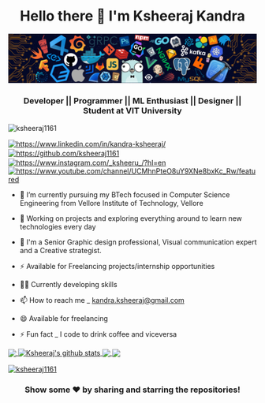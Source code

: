 <h1 align="center">Hello there 👋 I'm Ksheeraj Kandra </h1>

![](https://github.com/ksheeraj1161/ksheeraj1161/blob/main/header_.png)

<h3 align="center">Developer || Programmer || ML Enthusiast || Designer || Student at VIT University</h3>

<p align="left"> <img src="https://komarev.com/ghpvc/?username=ksheeraj1161&label=Profile%20views&color=0e75b6&style=flat" alt="ksheeraj1161" /> </p>

<p align="left">
<a href="https://www.linkedin.com/in/kandra-ksheeraj/" target="blank"><img align="center" src="https://cdn.jsdelivr.net/npm/simple-icons@3.0.1/icons/linkedin.svg" alt="https://www.linkedin.com/in/kandra-ksheeraj/" height="30" width="40" /></a>
<a href="https://github.com/ksheeraj1161" target="blank"><img align="center" src="https://cdn.jsdelivr.net/npm/simple-icons@3.0.1/icons/github.svg" alt="https://github.com/ksheeraj1161" height="30" width="40" /></a>
<a href="https://www.instagram.com/_ksheeru_/?hl=en" target="blank"><img align="center" src="https://cdn.jsdelivr.net/npm/simple-icons@3.0.1/icons/instagram.svg" alt="https://www.instagram.com/_ksheeru_/?hl=en" height="30" width="40" /></a>
<a href="https://www.youtube.com/channel/UCMhnPteO8uY9XNe8bxKc_Rw/featured" target="blank"><img align="center" src="https://cdn.jsdelivr.net/npm/simple-icons@3.0.1/icons/youtube.svg" alt="https://www.youtube.com/channel/UCMhnPteO8uY9XNe8bxKc_Rw/featured" height="30" width="40" /></a>

  - 🔭 I’m currently pursuing my BTech focused in Computer Science Engineering from Vellore Institute of Technology, Vellore
  
  - 🌱 Working on projects and exploring everything around to learn new technologies every day
  
  - 💬 I'm a Senior Graphic design professional, Visual communication expert and a Creative strategist.
  
  - ⚡ Available for Freelancing projects/internship opportunities
  
  - 🧑‍💻 Currently developing skills
  
  - 📫 How to reach me _ kandra.ksheeraj@gmail.com
  
  - 😄 Available for freelancing
  
  - ⚡ Fun fact _ I code to drink coffee and viceversa
  

<a href="https://github.com/ksheeraj1161?tab=repositories">
  <img align="center" src="https://github-readme-stats.vercel.app/api/top-langs/?username=ksheeraj1161&theme=light&hide_langs_below=1" />
</a>

<a href="https://github.com/ksheeraj1161?tab=repositories">
 <img align="center" src="https://github-readme-stats.vercel.app/api?username=ksheeraj1161&show_icons=true&theme=light&line_height=27" alt="Ksheeraj's github stats"/>
</a>

<a href="https://github.com/ksheeraj1161/COVID-Testing-Quarantine-Centre">
  <img align="center" src="https://github-readme-stats.vercel.app/api/pin/?username=ksheeraj1161&repo=COVID-Testing-Quarantine-Centre&theme=light" />

</a>
<a href="https://github.com/ksheeraj1161/Data-Analysis-in-Python">
 <img align="center" src="https://github-readme-stats.vercel.app/api/pin/?username=ksheeraj1161&repo=Data-Analysis-in-Python&theme=light" />
</a>

</a>
<a href="https://github.com/ksheeraj1161?tab=repositories">
 <p><img align="center" src="https://github-readme-streak-stats.herokuapp.com/?user=ksheeraj1161&" alt="ksheeraj1161" /></p>
</a>


<div align="center">

### Show some ❤️ by sharing and starring the repositories!

</div>
